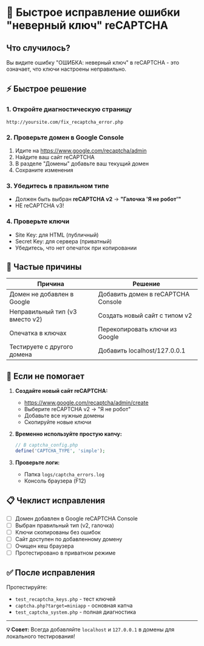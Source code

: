 # 🚨 Быстрое исправление ошибки "неверный ключ" reCAPTCHA

## Что случилось?
Вы видите ошибку "ОШИБКА: неверный ключ" в reCAPTCHA - это означает, что ключи настроены неправильно.

## ⚡ Быстрое решение

### 1. Откройте диагностическую страницу
```
http://yoursite.com/fix_recaptcha_error.php
```

### 2. Проверьте домен в Google Console
1. Идите на https://www.google.com/recaptcha/admin
2. Найдите ваш сайт reCAPTCHA
3. В разделе "Домены" добавьте ваш текущий домен
4. Сохраните изменения

### 3. Убедитесь в правильном типе
- Должен быть выбран **reCAPTCHA v2** → **"Галочка 'Я не робот'"**
- НЕ reCAPTCHA v3!

### 4. Проверьте ключи
- Site Key: для HTML (публичный)
- Secret Key: для сервера (приватный)
- Убедитесь, что нет опечаток при копировании

## 🎯 Частые причины

| Причина | Решение |
|---------|---------|
| Домен не добавлен в Google | Добавить домен в reCAPTCHA Console |
| Неправильный тип (v3 вместо v2) | Создать новый сайт с типом v2 |
| Опечатка в ключах | Перекопировать ключи из Google |
| Тестируете с другого домена | Добавить localhost/127.0.0.1 |

## 🔧 Если не помогает

1. **Создайте новый сайт reCAPTCHA:**
   - https://www.google.com/recaptcha/admin/create
   - Выберите reCAPTCHA v2 → "Я не робот"
   - Добавьте все нужные домены
   - Скопируйте новые ключи

2. **Временно используйте простую капчу:**
   ```php
   // В captcha_config.php
   define('CAPTCHA_TYPE', 'simple');
   ```

3. **Проверьте логи:**
   - Папка `logs/captcha_errors.log`
   - Консоль браузера (F12)

## 📋 Чеклист исправления

- [ ] Домен добавлен в Google reCAPTCHA Console
- [ ] Выбран правильный тип (v2, галочка)
- [ ] Ключи скопированы без ошибок
- [ ] Сайт доступен по добавленному домену
- [ ] Очищен кеш браузера
- [ ] Протестировано в приватном режиме

## ✅ После исправления

Протестируйте:
- `test_recaptcha_keys.php` - тест ключей
- `captcha.php?target=miniapp` - основная капча
- `test_captcha_system.php` - полная диагностика

---

**💡 Совет:** Всегда добавляйте `localhost` и `127.0.0.1` в домены для локального тестирования! 
